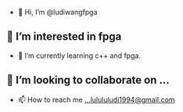 - 👋 Hi, I’m @ludiwangfpga
## 👀 I’m interested in fpga
- 🌱 I’m currently learning c++ and fpga.
## 💞️ I’m looking to collaborate on ...
- 📫 How to reach me ...lulululudi1994@gmail.com

<!---
ludiwangfpga/ludiwangfpga is a ✨ special ✨ repository because its `README.md` (this file) appears on your GitHub profile.
You can click the Preview link to take a look at your changes.
--->

